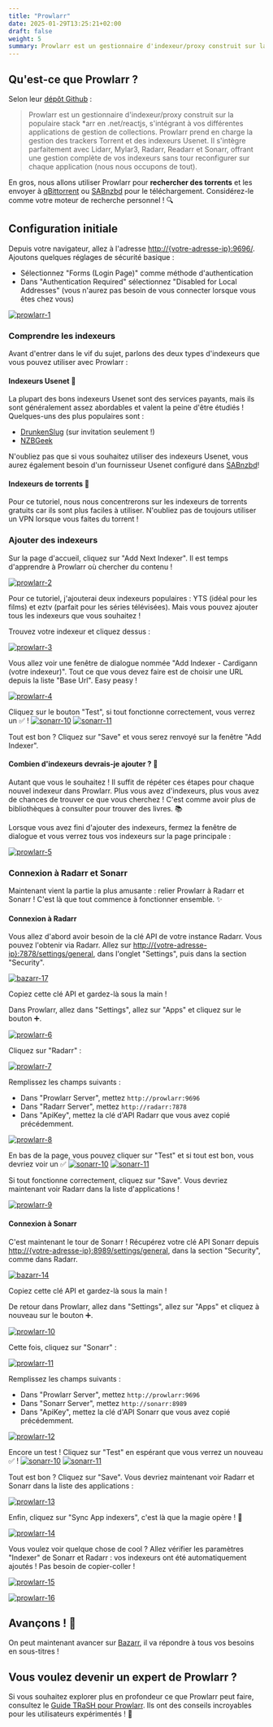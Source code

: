 ```yaml
---
title: "Prowlarr"
date: 2025-01-29T13:25:21+02:00
draft: false
weight: 5
summary: Prowlarr est un gestionnaire d'indexeur/proxy construit sur la populaire stack *arr en .net/reactjs, s'intégrant à vos différentes applications de gestion de collections. Prowlarr prend en charge la gestion des trackers Torrent et des indexeurs Usenet. Il s'intègre parfaitement avec Lidarr, Mylar3, Radarr, Readarr et Sonarr, offrant une gestion complète de vos indexeurs sans  tour reconfigurer sur chaque application (nous nous occupons de tout).
---
```


## Qu'est-ce que Prowlarr ?

Selon leur [dépôt Github](https://github.com/Prowlarr/Prowlarr/) :

> Prowlarr est un gestionnaire d'indexeur/proxy construit sur la populaire stack \*arr en .net/reactjs, s'intégrant à vos différentes applications de gestion de collections. Prowlarr prend en charge la gestion des trackers Torrent et des indexeurs Usenet. Il s'intègre parfaitement avec Lidarr, Mylar3, Radarr, Readarr et Sonarr, offrant une gestion complète de vos indexeurs sans tour reconfigurer sur chaque application (nous nous occupons de tout).

En gros, nous allons utiliser Prowlarr pour **rechercher des torrents** et les envoyer à [qBittorrent](/config/qbittorrent) ou [SABnzbd](/config/sabnzbd) pour le téléchargement. Considérez-le comme votre moteur de recherche personnel ! 🔍

## Configuration initiale

Depuis votre navigateur, allez à l'adresse [http://{votre-adresse-ip}:9696/](). Ajoutons quelques réglages de sécurité basique :

-   Sélectionnez "Forms (Login Page)" comme méthode d'authentication
-   Dans "Authentication Required" sélectionnez "Disabled for Local Addresses" (vous n'aurez pas besoin de vous connecter lorsque vous êtes chez vous)

[![prowlarr-1](/pics/prowlarr-1.png)](/pics/prowlarr-1.png)

### Comprendre les indexeurs

Avant d'entrer dans le vif du sujet, parlons des deux types d'indexeurs que vous pouvez utiliser avec Prowlarr :

#### Indexeurs Usenet 📰

La plupart des bons indexeurs Usenet sont des services payants, mais ils sont généralement assez abordables et valent la peine d'être étudiés ! Quelques-uns des plus populaires sont :

-   [DrunkenSlug](https://drunkenslug.com) (sur invitation seulement !)
-   [NZBGeek](https://nzbgeek.info)

N'oubliez pas que si vous souhaitez utiliser des indexeurs Usenet, vous aurez également besoin d'un fournisseur Usenet configuré dans [SABnzbd](/config/sabnzbd)!

#### Indexeurs de torrents 🧲

Pour ce tutoriel, nous nous concentrerons sur les indexeurs de torrents gratuits car ils sont plus faciles à utiliser. N'oubliez pas de toujours utiliser un VPN lorsque vous faites du torrent !

### Ajouter des indexeurs

Sur la page d'accueil, cliquez sur "Add Next Indexer". Il est temps d'apprendre à Prowlarr où chercher du contenu !

[![prowlarr-2](/pics/prowlarr-2.png)](/pics/prowlarr-2.png)

Pour ce tutoriel, j'ajouterai deux indexeurs populaires : YTS (idéal pour les films) et eztv (parfait pour les séries télévisées). Mais vous pouvez ajouter tous les indexeurs que vous souhaitez !

Trouvez votre indexeur et cliquez dessus :

[![prowlarr-3](/pics/prowlarr-3.png)](/pics/prowlarr-3.png)

Vous allez voir une fenêtre de dialogue nommée "Add Indexer - Cardigann (votre indexeur)". Tout ce que vous devez faire est de choisir une URL depuis la liste "Base Url". Easy peasy !

[![prowlarr-4](/pics/prowlarr-4.png)](/pics/prowlarr-4.png)

Cliquez sur le bouton "Test", si tout fonctionne correctement, vous verrez un ✅ !
[![sonarr-10](/pics/sonarr-10.png)](/pics/sonarr-10.png)
[![sonarr-11](/pics/sonarr-11.png)](/pics/sonarr-11.png)

Tout est bon ? Cliquez sur "Save" et vous serez renvoyé sur la fenêtre "Add Indexer".

#### Combien d'indexeurs devrais-je ajouter ? 🤔

Autant que vous le souhaitez ! Il suffit de répéter ces étapes pour chaque nouvel indexeur dans Prowlarr. Plus vous avez d'indexeurs, plus vous avez de chances de trouver ce que vous cherchez ! C'est comme avoir plus de bibliothèques à consulter pour trouver des livres. 📚

Lorsque vous avez fini d'ajouter des indexeurs, fermez la fenêtre de dialogue et vous verrez tous vos indexeurs sur la page principale :

[![prowlarr-5](/pics/prowlarr-5.png)](/pics/prowlarr-5.png)

### Connexion à Radarr et Sonarr

Maintenant vient la partie la plus amusante : relier Prowlarr à Radarr et Sonarr ! C'est là que tout commence à fonctionner ensemble. ✨

#### Connexion à Radarr

Vous allez d'abord avoir besoin de la clé API de votre instance Radarr. Vous pouvez l'obtenir via Radarr. Allez sur [http://{votre-adresse-ip}:7878/settings/general](), dans l'onglet "Settings", puis dans la section "Security".

[![bazarr-17](/pics/bazarr-17.png)](/pics/bazarr-17.png)

Copiez cette clé API et gardez-là sous la main !

Dans Prowlarr, allez dans "Settings", allez sur "Apps" et cliquez sur le bouton ➕.

[![prowlarr-6](/pics/prowlarr-6.png)](/pics/prowlarr-6.png)

Cliquez sur "Radarr" :

[![prowlarr-7](/pics/prowlarr-7.png)](/pics/prowlarr-7.png)

Remplissez les champs suivants :

-   Dans "Prowlarr Server", mettez `http://prowlarr:9696`
-   Dans "Radarr Server", mettez `http://radarr:7878`
-   Dans "ApiKey", mettez la clé d'API Radarr que vous avez copié précédemment.

[![prowlarr-8](/pics/prowlarr-8.png)](/pics/prowlarr-8.png)

En bas de la page, vous pouvez cliquer sur "Test" et si tout est bon, vous devriez voir un ✅
[![sonarr-10](/pics/sonarr-10.png)](/pics/sonarr-10.png)
[![sonarr-11](/pics/sonarr-11.png)](/pics/sonarr-11.png)

Si tout fonctionne correctement, cliquez sur "Save". Vous devriez maintenant voir Radarr dans la liste d'applications !

[![prowlarr-9](/pics/prowlarr-9.png)](/pics/prowlarr-9.png)

#### Connexion à Sonarr

C'est maintenant le tour de Sonarr ! Récupérez votre clé API Sonarr depuis [http://{votre-adresse-ip}:8989/settings/general](), dans la section "Security", comme dans Radarr.

[![bazarr-14](/pics/bazarr-14.png)](/pics/bazarr-14.png)

Copiez cette clé API et gardez-là sous la main !

De retour dans Prowlarr, allez dans "Settings", allez sur "Apps" et cliquez à nouveau sur le bouton ➕.

[![prowlarr-10](/pics/prowlarr-10.png)](/pics/prowlarr-10.png)

Cette fois, cliquez sur "Sonarr" :

[![prowlarr-11](/pics/prowlarr-11.png)](/pics/prowlarr-11.png)

Remplissez les champs suivants :

-   Dans "Prowlarr Server", mettez `http://prowlarr:9696`
-   Dans "Sonarr Server", mettez `http://sonarr:8989`
-   Dans "ApiKey", mettez la clé d'API Sonarr que vous avez copié précédemment.

[![prowlarr-12](/pics/prowlarr-12.png)](/pics/prowlarr-12.png)

Encore un test ! Cliquez sur "Test" en espérant que vous verrez un nouveau ✅ !
[![sonarr-10](/pics/sonarr-10.png)](/pics/sonarr-10.png)
[![sonarr-11](/pics/sonarr-11.png)](/pics/sonarr-11.png)

Tout est bon ? Cliquez sur "Save". Vous devriez maintenant voir Radarr et Sonarr dans la liste des applications :

[![prowlarr-13](/pics/prowlarr-13.png)](/pics/prowlarr-13.png)

Enfin, cliquez sur "Sync App indexers", c'est là que la magie opère ! 🎩

[![prowlarr-14](/pics/prowlarr-14.png)](/pics/prowlarr-14.png)

Vous voulez voir quelque chose de cool ? Allez vérifier les paramètres "Indexer" de Sonarr et Radarr : vos indexeurs ont été automatiquement ajoutés ! Pas besoin de copier-coller !

[![prowlarr-15](/pics/prowlarr-15.png)](/pics/prowlarr-15.png)

[![prowlarr-16](/pics/prowlarr-16.png)](/pics/prowlarr-16.png)

## Avançons ! 🚀

On peut maintenant avancer sur [Bazarr](/config/bazarr), il va répondre à tous vos besoins en sous-titres !

## Vous voulez devenir un expert de Prowlarr ?

Si vous souhaitez explorer plus en profondeur ce que Prowlarr peut faire, consultez le [Guide TRaSH pour Prowlarr](https://trash-guides.info/Prowlarr/). Ils ont des conseils incroyables pour les utilisateurs expérimentés ! 🔧
